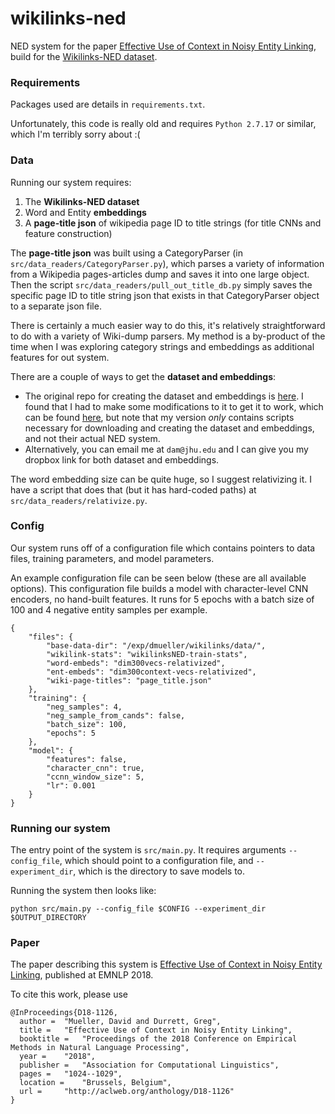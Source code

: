 # wikilinks-ned


NED system for the paper [Effective Use of Context in Noisy Entity Linking](https://www.aclweb.org/anthology/D18-1126),
build for the [Wikilinks-NED dataset](https://www.aclweb.org/anthology/K17-1008).

### Requirements

Packages used are details in ``requirements.txt``.

Unfortunately, this code is really old and requires ``Python 2.7.17`` or similar, which I'm terribly sorry about :(

### Data

Running our system requires:

1. The **Wikilinks-NED dataset**
2. Word and Entity **embeddings**
3. A **page-title json** of wikipedia page ID to title strings (for title CNNs and feature construction)

The **page-title json** was built using a CategoryParser (in ``src/data_readers/CategoryParser.py``), which parses a variety of information
from a Wikipedia pages-articles dump and saves it into one large object. Then the script ``src/data_readers/pull_out_title_db.py`` simply saves the specific page ID to title string json that exists in that CategoryParser object to a separate json file.

There is certainly a much easier way to do this, it's relatively straightforward to do with a variety of Wiki-dump parsers.
My method is a by-product of the time when I was exploring category strings and embeddings as additional features for out system.

There are a couple of ways to get the **dataset and embeddings**:

- The original repo for creating the dataset and embeddings is [here](https://github.com/yotam-happy/NEDforNoisyText).
I found that I had to make some modifications to it to get it to work, which can be found [here](https://github.com/davidandym/NEDforNoisyText),
but note that my version _only_ contains scripts necessary for downloading and creating the dataset and embeddings, and not their actual NED system.
- Alternatively, you can email me at ``dam@jhu.edu`` and I can give you my dropbox link for both dataset and embeddings.

The word embedding size can be quite huge, so I suggest relativizing it. I have a script that does that (but it has hard-coded paths) at
``src/data_readers/relativize.py``.

### Config

Our system runs off of a configuration file which contains pointers to data files, training parameters, and model parameters.

An example configuration file can be seen below (these are all available options).
This configuration file builds a model with character-level CNN encoders, no hand-built features.
It runs for 5 epochs with a batch size of 100 and 4 negative entity samples per example.


```
{
	"files": {
	    "base-data-dir": "/exp/dmueller/wikilinks/data/",
	    "wikilink-stats": "wikilinksNED-train-stats",
	    "word-embeds": "dim300vecs-relativized",
	    "ent-embeds": "dim300context-vecs-relativized",
	    "wiki-page-titles": "page_title.json"
	},
	"training": {
	    "neg_samples": 4,
	    "neg_sample_from_cands": false,
	    "batch_size": 100,
	    "epochs": 5
	},
	"model": {
	    "features": false,
	    "character_cnn": true,
	    "ccnn_window_size": 5,
	    "lr": 0.001
	}
}
```

### Running our system

The entry point of the system is ``src/main.py``. It requires arguments ``--config_file``, which should point to a configuration file, and ``--experiment_dir``, which is the directory to save models to.

Running the system then looks like:
```
python src/main.py --config_file $CONFIG --experiment_dir $OUTPUT_DIRECTORY
```

### Paper

The paper describing this system is [Effective Use of Context in Noisy Entity Linking](https://www.aclweb.org/anthology/D18-1126), published at EMNLP 2018.

To cite this work, please use
```
@InProceedings{D18-1126,
  author = 	"Mueller, David and Durrett, Greg",
  title = 	"Effective Use of Context in Noisy Entity Linking",
  booktitle = 	"Proceedings of the 2018 Conference on Empirical Methods in Natural Language Processing",
  year = 	"2018",
  publisher = 	"Association for Computational Linguistics",
  pages = 	"1024--1029",
  location = 	"Brussels, Belgium",
  url = 	"http://aclweb.org/anthology/D18-1126"
}
```